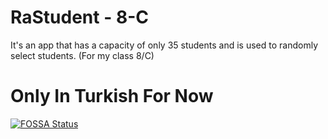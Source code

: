 # RaStudent - 8-C
It's an app that has a capacity of only 35 students and is used to randomly select students. (For my class 8/C)

# Only In Turkish For Now
[![FOSSA Status](https://app.fossa.com/api/projects/git%2Bgithub.com%2Femirtdag%2FRaStudent.svg?type=large&issueType=license)](https://app.fossa.com/projects/git%2Bgithub.com%2Femirtdag%2FRaStudent?ref=badge_large&issueType=license)
